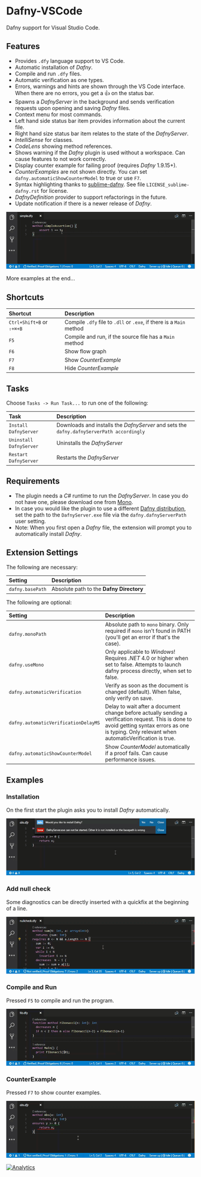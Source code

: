 # Dafny-VSCode

Dafny support for Visual Studio Code.

## Features

* Provides `.dfy` language support to VS Code.
* Automatic installation of _Dafny_.
* Compile and run `.dfy` files.
* Automatic verification as one types.
* Errors, warnings and hints are shown through the VS Code interface. When there are no errors, you get a :thumbsup: on the status bar.
* Spawns a _DafnyServer_ in the background and sends verification requests upon opening and saving _Dafny_ files.
* Context menu for most commands.
* Left hand side status bar item provides information about the current file.
* Right hand size status bar item relates to the state of the _DafnyServer_.
* _IntelliSense_ for classes.
* _CodeLens_ showing method references.
* Shows warning if the _Dafny_ plugin is used without a workspace. Can cause features to not work correctly.
* Display counter example for failing proof (requires _Dafny_ 1.9.15+).
* _CounterExamples_ are not shown directly. You can set `dafny.automaticShowCounterModel` to true or use `F7`.
* Syntax highlighting thanks to [sublime-dafny](https://github.com/erggo/sublime-dafny). See file `LICENSE_sublime-dafny.rst` for license. 
* _DafnyDefinition_ provider to support refactorings in the future.
* Update notification if there is a newer release of _Dafny_.

![assertions animation](simpleassert.gif)

More examples at the end...

## Shortcuts

| Shortcut                  | Description                                                          |
| :------------------------ |:-------------------------------------------------------------------- | 
| `Ctrl+Shift+B` or `⇧+⌘+B` | Compile `.dfy` file to `.dll` or `.exe`, if there is a `Main` method |
| `F5`                      | Compile and run, if the source file has a `Main` method              |
| `F6`                      | Show flow graph                                                      |
| `F7`                      | Show _CounterExample_                                                |
| `F8`                      | Hide _CounterExample_                                                |

## Tasks

Choose `Tasks -> Run Task...` to run one of the following:

| Task                    | Description                                                                               |
| :---------------------- |:----------------------------------------------------------------------------------------- | 
| `Install DafnyServer`   | Downloads and installs the _DafnyServer_ and sets the `dafny.dafnyServerPath accordingly` |
| `Uninstall DafnyServer` | Uninstalls the _DafnyServer_                                                              |
| `Restart DafnyServer`   | Restarts the _DafnyServer_                                                                |

## Requirements

* The plugin needs a _C#_ runtime to run the _DafnyServer_. In case you do not have one, please download one from [Mono](http://www.mono-project.com).
* In case you would like the plugin to use a different [Dafny distribution](https://github.com/FunctionalCorrectness/dafny-microsoft/releases), set the path to the `DafnyServer.exe` file via the `dafny.dafnyServerPath` user setting.
* Note: When you first open a _Dafny_ file, the extension will prompt you to automatically install _Dafny_.

## Extension Settings

The following are necessary:

| Setting          | Description                              |
| :--------------- |:---------------------------------------- |
| `dafny.basePath` | Absolute path to the **Dafny Directory** |

The following are optional:

| Setting          | Description                              |
| :--------------- |:---------------------------------------- |
| `dafny.monoPath` | Absolute path to `mono` binary. Only required if `mono` isn't found in PATH (you'll get an error if that's the case). |
| `dafny.useMono` | Only applicable to _Windows_! Requires _.NET_ 4.0 or higher when set to false. Attempts to launch dafny process directly, when set to false. |
| `dafny.automaticVerification` | Verify as soon as the document is changed (default). When false, only verify on save. |
| `dafny.automaticVerificationDelayMS` | Delay to wait after a document change before actually sending a verification request. This is done to avoid getting syntax errors as one is typing. Only relevant when automaticVerification is true. |
| `dafny.automaticShowCounterModel` | Show _CounterModel_ automatically if a proof fails. Can cause performance issues. |

## Examples

### Installation
On the first start the plugin asks you to install _Dafny_ automatically. 

![assertions animation](installation.gif)

### Add null check
Some diagnostics can be directly inserted with a quickfix at the beginning of a line.

![assertions animation](addnullcheck.gif)

### Compile and Run
Pressed `F5` to compile and run the program.

![assertions animation](compileandrun.gif)

### CounterExample
Pressed `F7` to show counter examples.

![assertions animation](counterexample.gif)

[![Analytics](https://ga-beacon.appspot.com/UA-98083145-1/FunctionalCorrectness/dafny-vscode?pixel)](https://github.com/FunctionalCorrectness/dafny-vscode)
